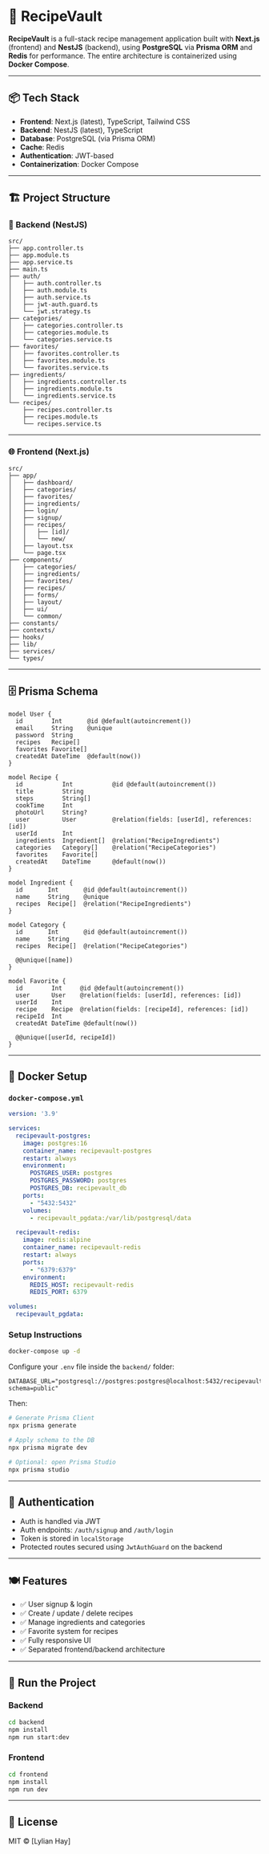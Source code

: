 # 🧾 RecipeVault

**RecipeVault** is a full-stack recipe management application built with **Next.js** (frontend) and **NestJS** (backend), using **PostgreSQL** via **Prisma ORM** and **Redis** for performance. The entire architecture is containerized using **Docker Compose**.

---

## 📦 Tech Stack

* **Frontend**: Next.js (latest), TypeScript, Tailwind CSS
* **Backend**: NestJS (latest), TypeScript
* **Database**: PostgreSQL (via Prisma ORM)
* **Cache**: Redis
* **Authentication**: JWT-based
* **Containerization**: Docker Compose

---

## 🏗️ Project Structure

### 📡 Backend (NestJS)

```
src/
├── app.controller.ts
├── app.module.ts
├── app.service.ts
├── main.ts
├── auth/
│   ├── auth.controller.ts
│   ├── auth.module.ts
│   ├── auth.service.ts
│   ├── jwt-auth.guard.ts
│   └── jwt.strategy.ts
├── categories/
│   ├── categories.controller.ts
│   ├── categories.module.ts
│   └── categories.service.ts
├── favorites/
│   ├── favorites.controller.ts
│   ├── favorites.module.ts
│   └── favorites.service.ts
├── ingredients/
│   ├── ingredients.controller.ts
│   ├── ingredients.module.ts
│   └── ingredients.service.ts
└── recipes/
    ├── recipes.controller.ts
    ├── recipes.module.ts
    └── recipes.service.ts
```

---

### 🌐 Frontend (Next.js)

```
src/
├── app/
│   ├── dashboard/
│   ├── categories/
│   ├── favorites/
│   ├── ingredients/
│   ├── login/
│   ├── signup/
│   ├── recipes/
│   │   ├── [id]/
│   │   └── new/
│   ├── layout.tsx
│   └── page.tsx
├── components/
│   ├── categories/
│   ├── ingredients/
│   ├── favorites/
│   ├── recipes/
│   ├── forms/
│   ├── layout/
│   ├── ui/
│   └── common/
├── constants/
├── contexts/
├── hooks/
├── lib/
├── services/
└── types/
```

---

## 🗄️ Prisma Schema

```prisma
model User {
  id        Int       @id @default(autoincrement())
  email     String    @unique
  password  String
  recipes   Recipe[]
  favorites Favorite[]
  createdAt DateTime  @default(now())
}

model Recipe {
  id           Int           @id @default(autoincrement())
  title        String
  steps        String[]
  cookTime     Int
  photoUrl     String?
  user         User          @relation(fields: [userId], references: [id])
  userId       Int
  ingredients  Ingredient[]  @relation("RecipeIngredients")
  categories   Category[]    @relation("RecipeCategories")
  favorites    Favorite[]
  createdAt    DateTime      @default(now())
}

model Ingredient {
  id       Int       @id @default(autoincrement())
  name     String    @unique
  recipes  Recipe[]  @relation("RecipeIngredients")
}

model Category {
  id       Int       @id @default(autoincrement())
  name     String
  recipes  Recipe[]  @relation("RecipeCategories")

  @@unique([name])
}

model Favorite {
  id        Int     @id @default(autoincrement())
  user      User    @relation(fields: [userId], references: [id])
  userId    Int
  recipe    Recipe  @relation(fields: [recipeId], references: [id])
  recipeId  Int
  createdAt DateTime @default(now())

  @@unique([userId, recipeId])
}
```

---

## 🐳 Docker Setup

### `docker-compose.yml`

```yaml
version: '3.9'

services:
  recipevault-postgres:
    image: postgres:16
    container_name: recipevault-postgres
    restart: always
    environment:
      POSTGRES_USER: postgres
      POSTGRES_PASSWORD: postgres
      POSTGRES_DB: recipevault_db
    ports:
      - "5432:5432"
    volumes:
      - recipevault_pgdata:/var/lib/postgresql/data

  recipevault-redis:
    image: redis:alpine
    container_name: recipevault-redis
    restart: always
    ports:
      - "6379:6379"
    environment:
      REDIS_HOST: recipevault-redis
      REDIS_PORT: 6379

volumes:
  recipevault_pgdata:
```

### Setup Instructions

```bash
docker-compose up -d
```

Configure your `.env` file inside the `backend/` folder:

```env
DATABASE_URL="postgresql://postgres:postgres@localhost:5432/recipevault_db?schema=public"
```

Then:

```bash
# Generate Prisma Client
npx prisma generate

# Apply schema to the DB
npx prisma migrate dev

# Optional: open Prisma Studio
npx prisma studio
```

---

## 🔐 Authentication

* Auth is handled via JWT
* Auth endpoints: `/auth/signup` and `/auth/login`
* Token is stored in `localStorage`
* Protected routes secured using `JwtAuthGuard` on the backend

---

## 🍽️ Features

* ✅ User signup & login
* ✅ Create / update / delete recipes
* ✅ Manage ingredients and categories
* ✅ Favorite system for recipes
* ✅ Fully responsive UI
* ✅ Separated frontend/backend architecture

---

## 🚀 Run the Project

### Backend

```bash
cd backend
npm install
npm run start:dev
```

### Frontend

```bash
cd frontend
npm install
npm run dev
```

---

## 📄 License

MIT © \[Lylian Hay]